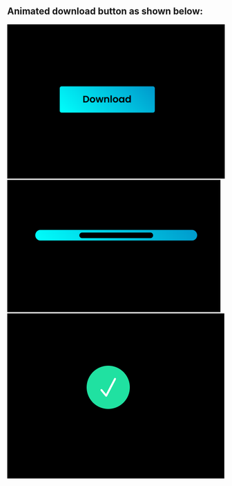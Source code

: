 ## Animated download button as shown below:
<img src="d1.png">
<img src="d2.png">
<img src="d3.png">
